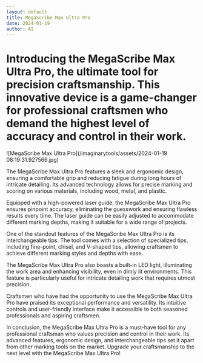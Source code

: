 ```yaml
---
layout: default
title: MegaScribe Max Ultra Pro
date: 2024-01-19
author: AI
---
```


# Introducing the MegaScribe Max Ultra Pro, the ultimate tool for precision craftsmanship. This innovative device is a game-changer for professional craftsmen who demand the highest level of accuracy and control in their work. 

![MegaScribe Max Ultra Pro](/imaginarytools/assets/2024-01-19 08:19:31.927566.jpg)

The MegaScribe Max Ultra Pro features a sleek and ergonomic design, ensuring a comfortable grip and reducing fatigue during long hours of intricate detailing. Its advanced technology allows for precise marking and scoring on various materials, including wood, metal, and plastic.

Equipped with a high-powered laser guide, the MegaScribe Max Ultra Pro ensures pinpoint accuracy, eliminating the guesswork and ensuring flawless results every time. The laser guide can be easily adjusted to accommodate different marking depths, making it suitable for a wide range of projects.

One of the standout features of the MegaScribe Max Ultra Pro is its interchangeable tips. The tool comes with a selection of specialized tips, including fine-point, chisel, and V-shaped tips, allowing craftsmen to achieve different marking styles and depths with ease.

The MegaScribe Max Ultra Pro also boasts a built-in LED light, illuminating the work area and enhancing visibility, even in dimly lit environments. This feature is particularly useful for intricate detailing work that requires utmost precision.

Craftsmen who have had the opportunity to use the MegaScribe Max Ultra Pro have praised its exceptional performance and versatility. Its intuitive controls and user-friendly interface make it accessible to both seasoned professionals and aspiring craftsmen.

In conclusion, the MegaScribe Max Ultra Pro is a must-have tool for any professional craftsman who values precision and control in their work. Its advanced features, ergonomic design, and interchangeable tips set it apart from other marking tools on the market. Upgrade your craftsmanship to the next level with the MegaScribe Max Ultra Pro!

